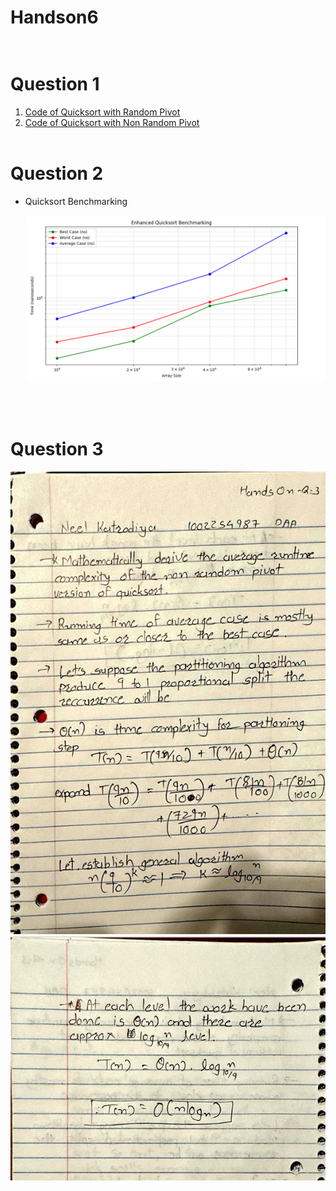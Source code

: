 # Handson6<br><br>
# Question 1<br>
1. [ Code of Quicksort with Random Pivot](QuickSortRandomchoicePivot.java)<br>
2. [ Code of Quicksort with Non Random Pivot](QuickSortNonRandomchoicePivot.java)<br><br>
# Question 2 <br>
* Quicksort Benchmarking<br><br>
![Alt text](QuicksortBenchmark.png)

<br><br>
# Question 3 
![Alt text](Q3-1.png)<br>
![Alt text](Q3-2.png)
